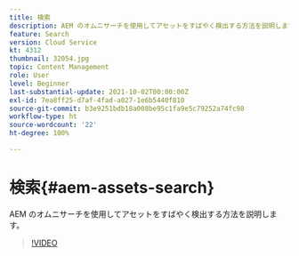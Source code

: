 ```yaml
---
title: 検索
description: AEM のオムニサーチを使用してアセットをすばやく検出する方法を説明します。
feature: Search
version: Cloud Service
kt: 4312
thumbnail: 32054.jpg
topic: Content Management
role: User
level: Beginner
last-substantial-update: 2021-10-02T00:00:00Z
exl-id: 7ea8ff25-d7af-4fad-a027-1e6b5440f810
source-git-commit: b3e9251bdb18a008be95c1fa9e5c79252a74fc98
workflow-type: ht
source-wordcount: '22'
ht-degree: 100%

---
```


# 検索{#aem-assets-search}

AEM のオムニサーチを使用してアセットをすばやく検出する方法を説明します。

>[!VIDEO](https://video.tv.adobe.com/v/32054?quality=12&learn=on)
